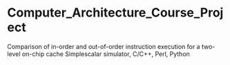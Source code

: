 # Computer_Architecture_Course_Project
Comparison of in-order and out-of-order instruction execution for a two-level on-chip cache Simplescalar simulator, C/C++, Perl, Python
